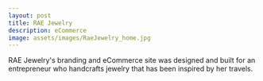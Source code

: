 ```yaml
---
layout: post
title: RAE Jewelry
description: eCommerce
image: assets/images/RaeJewelry_home.jpg
---
```


RAE Jewelry's branding and eCommerce site was designed and built for an entrepreneur who handcrafts jewelry that has been inspired by her travels.

  <img src="{{ site.baseurl }}/assets/images/RaeJewelry_shop.jpg" alt="" data-position="center center" />
<div class="post-images">
  <div>
    <img src="{{ site.baseurl }}/assets/images/RaeJewelry_productdetails.jpg" alt="" data-position="center center" />
  </div>
  <div>
    <img src="{{ site.baseurl }}/assets/images/RaeJewelry_about.jpg" alt="" data-position="center center" />
  </div>
  <div>
    <img src="{{ site.baseurl }}/assets/images/RaeJewelry_contact.jpg" alt="" data-position="center center" />
  </div>
</div>
